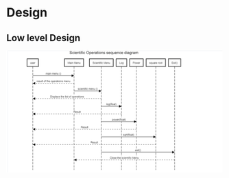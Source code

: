 # Design
## Low level Design
![Drag Racing](https://github.com/Rahul7259/Miniproject/blob/987906a3dc9a61804556dcf5ea64ce28a98670c4/2_Design/Scientific.png)
